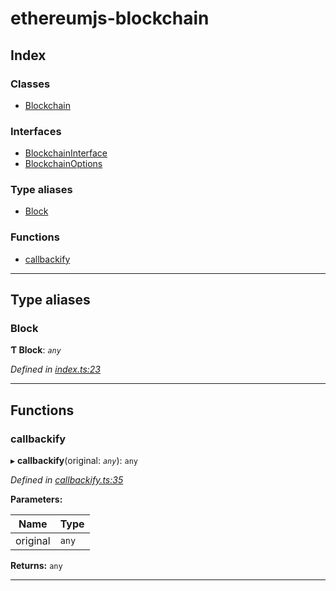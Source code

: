 # ethereumjs-blockchain

## Index

### Classes

- [Blockchain](classes/blockchain.md)

### Interfaces

- [BlockchainInterface](interfaces/blockchaininterface.md)
- [BlockchainOptions](interfaces/blockchainoptions.md)

### Type aliases

- [Block](#block)

### Functions

- [callbackify](#callbackify)

---

## Type aliases

<a id="block"></a>

### Block

**Ƭ Block**: _`any`_

_Defined in [index.ts:23](https://github.com/ethereumjs/ethereumjs-vm/blob/b6ba20a/packages/blockchain/src/index.ts#L23)_

---

## Functions

<a id="callbackify"></a>

### callbackify

▸ **callbackify**(original: _`any`_): `any`

_Defined in [callbackify.ts:35](https://github.com/ethereumjs/ethereumjs-vm/blob/b6ba20a/packages/blockchain/src/callbackify.ts#L35)_

**Parameters:**

| Name     | Type  |
| -------- | ----- |
| original | `any` |

**Returns:** `any`

---
